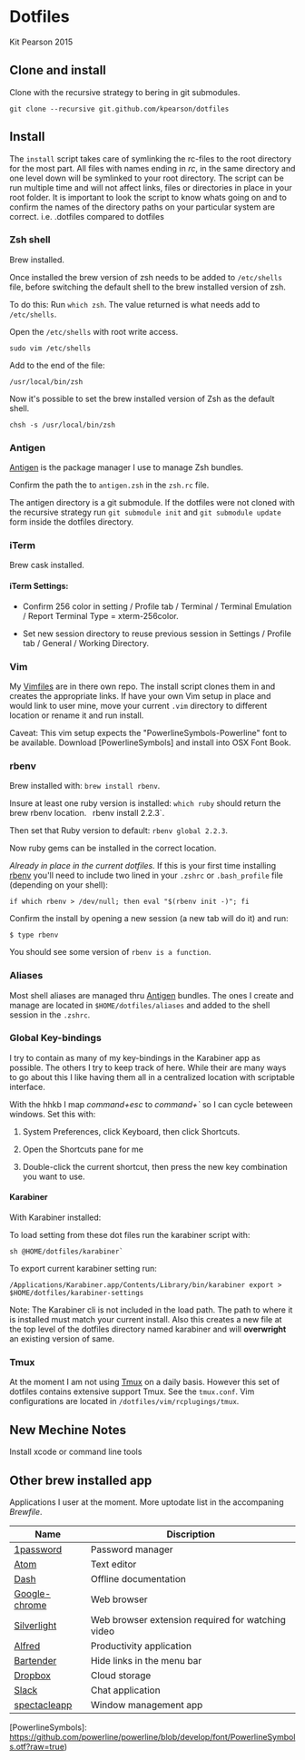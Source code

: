 Dotfiles
========

Kit Pearson 2015

## Clone and install

Clone with the recursive strategy to bering in git submodules.

```
git clone --recursive git.github.com/kpearson/dotfiles
```


## Install
The `install` script takes care of symlinking the rc-files to the root
directory for the most part. All files with names ending in _rc_, in the same
directory and one level down will be symlinked to your root directory. The
script can be run multiple time and will not affect links, files or directories
in place in your root folder. It is important to look the script to know whats
going on and to confirm the names of the directory paths on your particular
system are correct. i.e. .dotfiles compared to dotfiles

### Zsh shell

Brew installed.

Once installed the brew version of zsh needs to
be added to `/etc/shells` file, before switching the default shell to the brew
installed version of zsh.

To do this:
Run `which zsh`. The value returned is what needs add to `/etc/shells`.

Open the `/etc/shells` with root write access.

```shell
sudo vim /etc/shells
```

Add to the end of the file:

```
/usr/local/bin/zsh
```

Now it's possible to set the brew installed version of Zsh as the default shell.

```shell
chsh -s /usr/local/bin/zsh
```

### Antigen

[Antigen] is the package manager I use to manage Zsh bundles.

Confirm the path the to `antigen.zsh` in the `zsh.rc` file.

The antigen directory is a git submodule. If the dotfiles were not cloned with
the recursive strategy run `git submodule init` and `git submodule update` form
inside the dotfiles directory.

### iTerm

Brew cask installed.

#### iTerm Settings:

- Confirm 256 color in setting / Profile tab / Terminal / Terminal Emulation /
  Report Terminal Type = xterm-256color.

- Set new session directory to reuse previous session in Settings /
  Profile tab / General / Working Directory.

### Vim

My [Vimfiles](www.github.com/kpearson/vimfiles/) are in there own repo. The
install script clones them in and creates the appropriate links. If have your
own Vim setup in place and would link to user mine, move your current `.vim`
directory to different location or rename it and run install.

Caveat: This vim setup expects the "PowerlineSymbols-Powerline" font to be
available. Download [PowerlineSymbols] and install into OSX Font Book.

### rbenv

Brew installed with: `brew install rbenv`.

Insure at least one ruby version is installed: `which ruby` should return the
brew rbenv location. ` `rbenv install 2.2.3`.

Then set that Ruby version to default: `rbenv global 2.2.3`.

Now ruby gems can be installed in the correct location.

_Already in place in the current dotfiles._
If this is your first time installing [rbenv] you'll need to include two lined
in your `.zshrc` or `.bash_profile` file (depending on your shell):

```shell
if which rbenv > /dev/null; then eval "$(rbenv init -)"; fi
```

Confirm the install by opening a new session (a new tab will do it) and run:
```shell
$ type rbenv
```

You should see some version of `rbenv is a function`.

### Aliases

Most shell aliases are managed thru [Antigen] bundles. The ones I create and
manage are located in `$HOME/dotfiles/aliases` and added to the shell session
in the `.zshrc`.

### Global Key-bindings

I try to contain as many of my key-bindings in the Karabiner app as possible.
The others I try to keep track of here. While their are many ways to
go about this I like having them all in a centralized location with scriptable
interface.

With the hhkb I map _command+esc_ to _command+`_ so I can cycle beteween windows.
Set this with:

1. System Preferences, click Keyboard, then click Shortcuts.

2. Open the Shortcuts pane for me

3. Double-click the current shortcut, then press the new
   key combination you want to use.

#### Karabiner

With Karabiner installed:

To load setting from these dot files run the karabiner script with:
```shell
sh @HOME/dotfiles/karabiner`
```

To export current karabiner setting run:
```shell
/Applications/Karabiner.app/Contents/Library/bin/karabiner export > $HOME/dotfiles/karabiner-settings
```

Note: The Karabiner cli is not included in the load path. The path to where it
is installed must match your current install. Also this creates a new file at
the top level of the dotfiles directory named karabiner and will __overwright__
an existing version of same.

### Tmux

At the moment I am not using [Tmux] on a daily basis. However this set of
dotfiles contains extensive support Tmux. See the `tmux.conf`. Vim
configurations are located in `/dotfiles/vim/rcplugings/tmux`.

## New Mechine Notes

Install xcode or command line tools

## Other brew installed app

Applications I user at the moment. More uptodate list in the accompaning
_Brewfile_.

Name | Discription
--- | ---
[1password](https://agilebits.com/onepassword) | Password manager
[Atom](https://atom.io/) | Text editor
[Dash](https://kapeli.com/dash) | Offline documentation
[Google-chrome](https://www.google.com/chrome/browser/desktop/) | Web browser
[Silverlight](https://www.microsoft.com/silverlight/) | Web browser extension required for watching video
[Alfred](https://www.alfredapp.com/) | Productivity application
[Bartender](https://www.macbartender.com/) | Hide links in the menu bar
[Dropbox](https://www.dropbox.com/) | Cloud storage
[Slack](https://slack.com/) | Chat application
[spectacleapp](https://www.spectacleapp.com/) | Window management app

[Homebrew]: http://brew.sh/
[Vundle]: https://github.com/VundleVim/Vundle.vim
[Antigen]: https://github.com/zsh-users/antigen
[rbenv]: https://github.com/rbenv/rbenv
[Vim]: http://www.vim.org/
[Tmux]: https://tmux.github.io/
[iTerm2]: https://www.iterm2.com/
[Cask]: https://github.com/caskroom/homebrew-cask
[MacVim]: https://github.com/b4winckler/macvim
[Karabiner]: /Applications/Karabiner.app/Contents/Library/bin/karabiner
[PowerlineSymbols]: https://github.com/powerline/powerline/blob/develop/font/PowerlineSymbols.otf?raw=true)
